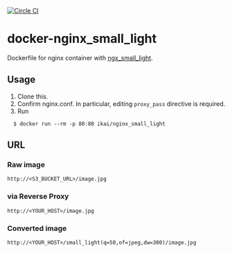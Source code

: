 [![Circle CI](https://circleci.com/gh/ikait/docker-nginx_small_light/tree/dev.svg?style=badge)](https://circleci.com/gh/ikait/docker-nginx_small_light/tree/dev)

# docker-nginx_small_light

Dockerfile for nginx container with [ngx_small_light](https://github.com/cubicdaiya/ngx_small_light).

## Usage

1. Clone this.
2. Confirm nginx.conf. In particular, editing `proxy_pass` directive is required.
3. Run  
```
  $ docker run --rm -p 80:80 ikai/nginx_small_light
```

## URL

### Raw image

    http://<S3_BUCKET_URL>/image.jpg

### via Reverse Proxy

    http://<YOUR_HOST>/image.jpg

### Converted image

    http://<YOUR_HOST>/small_light(q=50,of=jpeg,dw=300)/image.jpg

